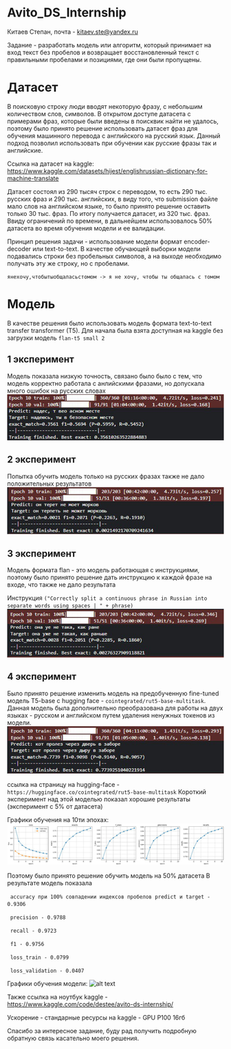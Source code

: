 # Avito_DS_Internship
Китаев Степан, почта - kitaev.ste@yandex.ru


Задание - разработать модель или алгоритм, который принимает на вход текст без пробелов и возвращает восстановленный текст с правильными пробелами и позициями, где они были пропущены.

# Датасет

В поисковую строку люди вводят некоторую фразу, с небольшим количеством слов, символов. В открытом доступе датасета с примерами фраз, которые были введены в поисквик найти не удалось, поэтому было принято решение использовать датасет фраз для обучения машинного перевода с английского на русский язык. Данный подход позволил использовать при обучении как русские фразы так и английские.


Ссылка на датасет на kaggle: https://www.kaggle.com/datasets/hijest/englishrussian-dictionary-for-machine-translate


Датасет состоял из 290 тысяч строк с переводом, то есть 290 тыс. русских фраз и 290 тыс. английских, в виду того, что submission файле мало слов на английском языке, то было принято решение оставить только 30 тыс. фраз. По итогу получается датасет, из 320 тыс. фраз. Ввиду ограничений по времени, в дальнейшем использовалось 50% датасета во время обучения модели и ее валидации. 


Принцип решения задачи - использование модели формат encoder-decoder или text-to-text. В качестве обучающей выборки модели подавались строки без пробельных символов, а на выходе необходимо получать эту же строку, но с пробелами.
```
янехочу,чтобытыобщаласьстомом -> я не хочу, чтобы ты общалась с томом
```

# Модель
В качестве решения было использовать модель формата text-to-text transfer transformer (T5). Для начала была взята доступная на kaggle без загрузки модель ```flan-t5 small 2``` 

## 1 эксперимент
Модель показала низкую точность, связано было было с тем, что модель корректно работала с анлийскими фразами, но допускала много ошибок на русских словах
![alt text](images/1.jpg)

## 2 эксперимент
Попытка обучить модель только на русских фразах также не дало положительных результатов
![alt text](images/2.jpg)

## 3 эксперимент
Модель формата flan - это модель работающая с инструкциями, поэтому было принято решение дать инструкцию к каждой фразе на входе, что также не дало результата


Инструкция ```("Correctly split a continuous phrase in Russian into separate words using spaces | " + phrase)```
![alt text](images/3.jpg)

## 4 эксперимент
Было принято решение изменить модель на предобученную fine-tuned модель T5-base с hugging face - ```cointegrated/rut5-base-multitask```. Данная модель была дополнительно преобразована для работы на двух языках - русском и английском путем удаления ненужных токенов из модели.
![alt text](images/4.jpg)


ссылка на страницу на hugging-face - ```https://huggingface.co/cointegrated/rut5-base-multitask```
Короткий эксперимент над этой моделью показал хорошие результаты (эксперимент с 5% от датасета)

Графики обучения на 10ти эпохах:
![alt text](images/5.jpg)

Поэтому было принято решение обучить модель на 50% датасета
В результате модель показала

``` accuracy при 100% совпадении индексов пробелов predict и target - 0.9306```

``` precision - 0.9788```

``` recall - 0.9723```

``` f1 - 0.9756```

``` loss_train - 0.0799```

``` loss_validation - 0.0407```

Графики обучения модели:
![alt text](images/6.jpg)

Также ссылка на ноутбук kaggle - https://www.kaggle.com/code/destee/avito-ds-internship/

Ускорение - стандарные ресурсы на kaggle - GPU P100 16гб

Спасибо за интересное задание, буду рад получить подробную обратную связь касательно моего решения.
